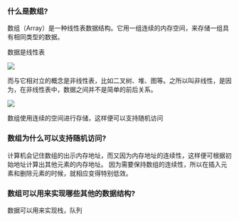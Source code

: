 ### 什么是数组?

数组（Array）是一种线性表数据结构。它用一组连续的内存空间，来存储一组具有相同类型的数据。

数据是线性表

![](https://gitee.com/xiaoxiunique/picgo-image/raw/master/20200305222150.png)

而与它相对立的概念是非线性表，比如二叉树、堆、图等。之所以叫非线性，是因为，在非线性表中，数据之间并不是简单的前后关系。

![](https://gitee.com/xiaoxiunique/picgo-image/raw/master/20200305222239.png)

数组使用连续的空间进行存储，这样便可以支持随机访问


### 数组为什么可以支持随机访问?

计算机会记住数组的出示内存地址，而又因为内存地址的连续性，这样便可根据初始地址计算出其他元素的内存地址。
因为需要保持数组的连续性，所以在插入元素和删除元素的时候，就相应变得特别低效。

### 数组可以用来实现哪些其他的数据结构?

数据可以用来实现栈，队列